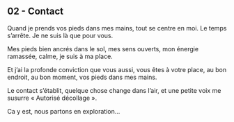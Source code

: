 ## 02 - Contact

Quand je prends vos pieds dans mes mains, tout se centre en moi. Le temps s’arrête. Je ne suis là que pour vous.

Mes pieds bien ancrés dans le sol, mes sens ouverts, mon énergie ramassée, calme, je suis à ma place.

Et j’ai la profonde conviction que vous aussi, vous êtes à votre place, au bon endroit, au bon moment, vos pieds dans mes mains.

Le contact s’établit, quelque chose change dans l’air, et une petite voix me susurre « Autorisé décollage ».

Ca y est, nous partons en exploration…
